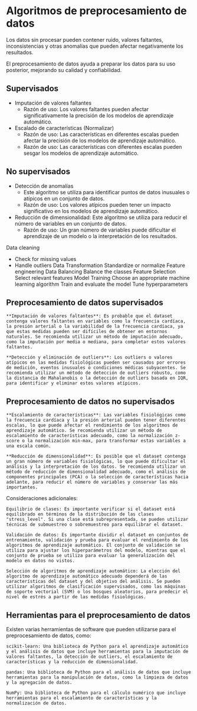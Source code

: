# Algoritmos de preprocesamiento de datos

Los datos sin procesar pueden contener ruido, valores faltantes, inconsistencias y otras anomalías que pueden afectar negativamente los resultados.

El preprocesamiento de datos ayuda a preparar los datos para su uso posterior, mejorando su calidad y confiabilidad.

## Supervisados

- Imputación de valores faltantes
  - Razón de uso: Los valores faltantes pueden afectar significativamente la precisión de los modelos de aprendizaje automático.
- Escalado de características (Normalizar)
  - Razón de uso: Las características en diferentes escalas pueden afectar la precisión de los modelos de aprendizaje automático.
  - Razón de uso: Las características con diferentes escalas pueden sesgar los modelos de aprendizaje automático.

## No supervisados

- Detección de anomalías
  - Este algoritmo se utiliza para identificar puntos de datos inusuales o atípicos en un conjunto de datos.
  - Razón de uso: Los valores atípicos pueden tener un impacto significativo en los modelos de aprendizaje automático.
- Reducción de dimensionalidad: Este algoritmo se utiliza para reducir el número de variables en un conjunto de datos.
  - Razón de uso: Un gran número de variables puede dificultar el aprendizaje de un modelo o la interpretación de los resultados.

Data cleaning

- Check for missing values
- Handle outliers
Data Transformation
  Standardize or normalize
  Feature engineering
Data Balancing
  Balance the classes
Feature Selection
  Select relevant features
Model Training
  Choose an appropriate machine learning algorithm
  Train and evaluate the model
  Tune hyperparameters

## Preprocesamiento de datos supervisados

    **Imputación de valores faltantes**: Es probable que el dataset contenga valores faltantes en variables como la frecuencia cardíaca, la presión arterial o la variabilidad de la frecuencia cardíaca, ya que estas medidas pueden ser difíciles de obtener en entornos naturales. Se recomienda utilizar un método de imputación adecuado, como la imputación por media o mediana, para completar estos valores faltantes.

    **Detección y eliminación de outliers**: Los outliers o valores atípicos en las medidas fisiológicas pueden ser causados por errores de medición, eventos inusuales o condiciones médicas subyacentes. Se recomienda utilizar un método de detección de outliers robusto, como la distancia de Mahalanobis o la detección de outliers basada en IQR, para identificar y eliminar estos valores atípicos.

## Preprocesamiento de datos no supervisados

    **Escalamiento de características**: Las variables fisiológicas como la frecuencia cardíaca y la presión arterial pueden tener diferentes escalas, lo que puede afectar el rendimiento de los algoritmos de aprendizaje automático. Se recomienda utilizar un método de escalamiento de características adecuado, como la normalización z-score o la normalización min-max, para transformar estas variables a una escala común.

    **Reducción de dimensionalidad**: Es posible que el dataset contenga un gran número de variables fisiológicas, lo que puede dificultar el análisis y la interpretación de los datos. Se recomienda utilizar un método de reducción de dimensionalidad adecuado, como el análisis de componentes principales (PCA) o la selección de características hacia adelante, para reducir el número de variables y conservar las más importantes.

Consideraciones adicionales:

    Equilibrio de clases: Es importante verificar si el dataset está equilibrado en términos de la distribución de las clases "stress_level". Si una clase está subrepresentada, se pueden utilizar técnicas de submuestreo o sobremuestreo para equilibrar el dataset.

    Validación de datos: Es importante dividir el dataset en conjuntos de entrenamiento, validación y prueba para evaluar el rendimiento de los algoritmos de aprendizaje automático. El conjunto de validación se utiliza para ajustar los hiperparámetros del modelo, mientras que el conjunto de prueba se utiliza para evaluar la generalización del modelo en datos no vistos.

    Selección de algoritmos de aprendizaje automático: La elección del algoritmo de aprendizaje automático adecuado dependerá de las características del dataset y del objetivo del análisis. Se pueden utilizar algoritmos de clasificación supervisados, como las máquinas de soporte vectorial (SVM) o los bosques aleatorios, para predecir el nivel de estrés a partir de las medidas fisiológicas.

## Herramientas para el preprocesamiento de datos

Existen varias herramientas de software que pueden utilizarse para el preprocesamiento de datos, como:

    scikit-learn: Una biblioteca de Python para el aprendizaje automático y el análisis de datos que incluye herramientas para la imputación de valores faltantes, la detección de outliers, el escalamiento de características y la reducción de dimensionalidad.

    pandas: Una biblioteca de Python para el análisis de datos que incluye herramientas para la manipulación de datos, como la limpieza de datos y la agregación de datos.

    NumPy: Una biblioteca de Python para el cálculo numérico que incluye herramientas para el escalamiento de características y la normalización de datos.
